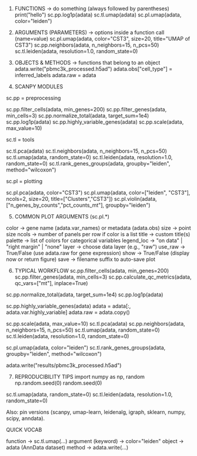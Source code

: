 1) FUNCTIONS → do something (always followed by parentheses)
print("hello")
sc.pp.log1p(adata)
sc.tl.umap(adata)
sc.pl.umap(adata, color="leiden")

2) ARGUMENTS (PARAMETERS) → options inside a function call (name=value)
sc.pl.umap(adata, color="CST3", size=20, title="UMAP of CST3")
sc.pp.neighbors(adata, n_neighbors=15, n_pcs=50)
sc.tl.leiden(adata, resolution=1.0, random_state=0)

3) OBJECTS & METHODS → functions that belong to an object
adata.write("pbmc3k_processed.h5ad")
adata.obs["cell_type"] = inferred_labels
adata.raw = adata

4) SCANPY MODULES

sc.pp = preprocessing

sc.pp.filter_cells(adata, min_genes=200)
sc.pp.filter_genes(adata, min_cells=3)
sc.pp.normalize_total(adata, target_sum=1e4)
sc.pp.log1p(adata)
sc.pp.highly_variable_genes(adata)
sc.pp.scale(adata, max_value=10)


sc.tl = tools

sc.tl.pca(adata)
sc.tl.neighbors(adata, n_neighbors=15, n_pcs=50)
sc.tl.umap(adata, random_state=0)
sc.tl.leiden(adata, resolution=1.0, random_state=0)
sc.tl.rank_genes_groups(adata, groupby="leiden", method="wilcoxon")


sc.pl = plotting

sc.pl.pca(adata, color="CST3")
sc.pl.umap(adata, color=["leiden", "CST3"], ncols=2, size=20, title=["Clusters","CST3"])
sc.pl.violin(adata, ["n_genes_by_counts","pct_counts_mt"], groupby="leiden")

5) COMMON PLOT ARGUMENTS (sc.pl.*)

color → gene name (adata.var_names) or metadata (adata.obs)
size → point size
ncols → number of panels per row if color is a list
title → custom title(s)
palette → list of colors for categorical variables
legend_loc → "on data" | "right margin" | "none"
layer → choose data layer (e.g., "raw")
use_raw → True/False (use adata.raw for gene expression)
show → True/False (display now or return figure)
save → filename suffix to auto-save plot

6) TYPICAL WORKFLOW
sc.pp.filter_cells(adata, min_genes=200)
sc.pp.filter_genes(adata, min_cells=3)
sc.pp.calculate_qc_metrics(adata, qc_vars=["mt"], inplace=True)

sc.pp.normalize_total(adata, target_sum=1e4)
sc.pp.log1p(adata)

sc.pp.highly_variable_genes(adata)
adata = adata[:, adata.var.highly_variable]
adata.raw = adata.copy()

sc.pp.scale(adata, max_value=10)
sc.tl.pca(adata)
sc.pp.neighbors(adata, n_neighbors=15, n_pcs=50)
sc.tl.umap(adata, random_state=0)
sc.tl.leiden(adata, resolution=1.0, random_state=0)

sc.pl.umap(adata, color="leiden")
sc.tl.rank_genes_groups(adata, groupby="leiden", method="wilcoxon")

adata.write("results/pbmc3k_processed.h5ad")

7) REPRODUCIBILITY TIPS
import numpy as np, random
np.random.seed(0)
random.seed(0)

sc.tl.umap(adata, random_state=0)
sc.tl.leiden(adata, resolution=1.0, random_state=0)


Also: pin versions (scanpy, umap-learn, leidenalg, igraph, sklearn, numpy, scipy, anndata).

QUICK VOCAB

function → sc.tl.umap(...)
argument (keyword) → color="leiden"
object → adata (AnnData dataset)
method → adata.write(...)
